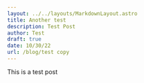 ```yaml
---
layout: ../../layouts/MarkdownLayout.astro
title: Another test
description: Test Post
author: Test
draft: true
date: 10/30/22
url: /blog/test copy
---
```


This is a test post
